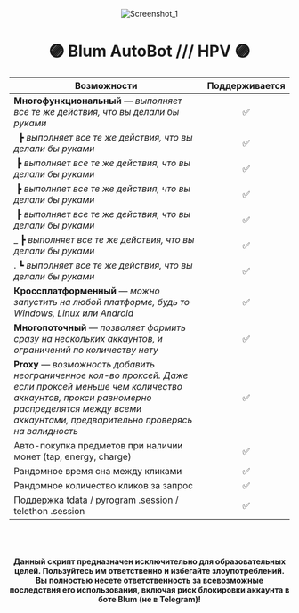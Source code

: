 <div align="center">

![Screenshot_1](https://telegra.ph/file/a71204ab9981ce705a8b5.png)

# 🟣 Blum AutoBot /// HPV 🟣

| **Возможности**                                                    | **Поддерживается**  |
|----------------------------------------------------------------|:---------------:|
| **Многофункциональный** — *выполняет все те же действия, что вы делали бы руками* |✅|
| ⁤  ⁤⁤⁤            ┣ *выполняет все те же действия, что вы делали бы руками* |✅|
| ⁤              ┣ *выполняет все те же действия, что вы делали бы руками* |✅|
| ⁤              ┣ *выполняет все те же действия, что вы делали бы руками* |✅|
| ⁤              ┣ *выполняет все те же действия, что вы делали бы руками* |✅|
| ⁤_              ┣ *выполняет все те же действия, что вы делали бы руками* |✅|
| ⁤.              ┗ *выполняет все те же действия, что вы делали бы руками* |✅|
| **Кроссплатформенный** — *можно запустить на любой платформе, будь то Windows, Linux или Android* |✅|
| **Многопоточный** — *позволяет фармить сразу на нескольких аккаунтов, и ограничений по количеству нету* |✅|
| **Proxy** — *возможность добавить неограниченное кол-во проксей. Даже если проксей меньше чем количество аккаунтов, прокси равномерно распределятся между всеми аккаунтами, предварительно проверясь на валидность* |✅|
| Авто-покупка предметов при наличии монет (tap, energy, charge) |✅|
| Рандомное время сна между кликами                              |✅|
| Рандомное количество кликов за запрос                          |✅|
| Поддержка tdata / pyrogram .session / telethon .session        |✅|

<br><br><br>
**Данный скрипт предназначен исключительно для образовательных целей. Пользуйтесь им ответственно и избегайте злоупотреблений. Вы полностью несете ответственность за всевозможные последствия его использования, включая риск блокировки аккаунта в боте Blum (не в Telegram)!**

</div>
